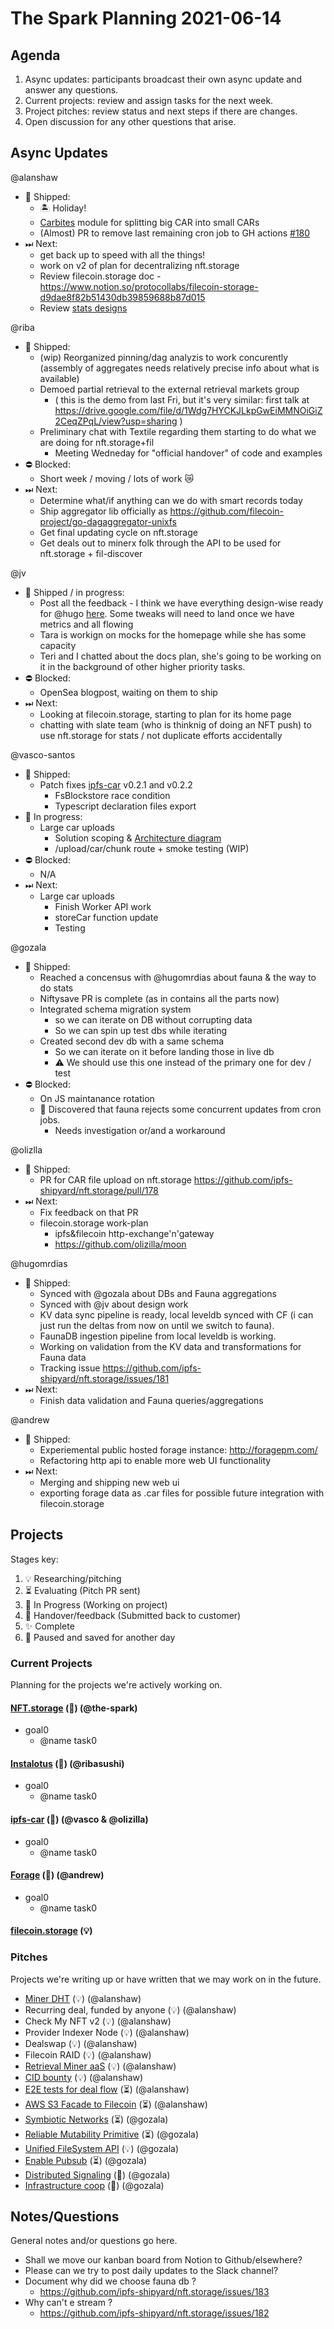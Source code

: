 # The Spark Planning 2021-06-14

## Agenda

1. Async updates: participants broadcast their own async update and answer any questions.
2. Current projects: review and assign tasks for the next week.
3. Project pitches: review status and next steps if there are changes.
4. Open discussion for any other questions that arise.

## Async Updates

@alanshaw
- 🚢 Shipped:
    - 🏝 Holiday!
    - [Carbites](https://github.com/alanshaw/carbites) module for splitting big CAR into small CARs
    - (Almost) PR to remove last remaining cron job to GH actions [#180](https://github.com/ipfs-shipyard/nft.storage/pull/180)
- ⏭ Next:
    - get back up to speed with all the things!
    - work on v2 of plan for decentralizing nft.storage
    - Review filecoin.storage doc - https://www.notion.so/protocollabs/filecoin-storage-d9dae8f82b51430db39859688b87d015
    - Review [stats designs](https://www.figma.com/file/mxRXqlzGd4MovE85euZtu8/NFT-STORAGE?node-id=425%3A0)

@riba
- 🚢 Shipped:
    - (wip) Reorganized pinning/dag analyzis to work concurently (assembly of aggregates needs relatively precise info about what is available)
    - Demoed partial retrieval to the external retrieval markets group
        - ( this is the demo from last Fri, but it's very similar: first talk at https://drive.google.com/file/d/1Wdg7HYCKJLkpGwEiMMNOiGiZ2CeqZPqL/view?usp=sharing )
    - Preliminary chat with Textile regarding them starting to do what we are doing for nft.storage+fil
        - Meeting Wedneday for "official handover" of code and examples   
- ⛔️ Blocked:
    - Short week / moving / lots of work :crying_cat_face: 
- ⏭ Next:
    - Determine what/if anything can we do with smart records today
    - Ship aggregator lib officially as https://github.com/filecoin-project/go-dagaggregator-unixfs
    - Get final updating cycle on nft.storage
    - Get deals out to minerx folk through the API to be used for nft.storage + fil-discover

@jv
- 🚢 Shipped / in progress:
    - Post all the feedback - I think we have everything design-wise ready for @hugo [here](https://www.figma.com/file/mxRXqlzGd4MovE85euZtu8/NFT-STORAGE?node-id=425%3A0). Some tweaks will need to land once we have metrics and all flowing
    - Tara is workign on mocks for the homepage while she has some capacity
    - Teri and I chatted about the docs plan, she's going to be working on it in the background of other higher priority tasks. 
- ⛔️ Blocked:
    - OpenSea blogpost, waiting on them to ship
- ⏭ Next:
    - Looking at filecoin.storage, starting to plan for its home page
    - chatting with slate team (who is thinknig of doing an NFT push) to use nft.storage for stats / not duplicate efforts accidentally

@vasco-santos
- 🚢 Shipped:
    - Patch fixes [ipfs-car](https://github.com/vasco-santos/ipfs-car) v0.2.1 and v0.2.2
      - FsBlockstore race condition
      - Typescript declaration files export
- 🚧 In progress:
    - Large car uploads
      - Solution scoping & [Architecture diagram](https://gateway.ipfs.io/ipfs/Qmf2pwX8PrLqt5pfJRgZV1VW2xxa1KNfp6wZfj1NRtnmTn)
      - /upload/car/chunk route + smoke testing (WIP)
- ⛔️ Blocked:
    - N/A
- ⏭ Next:
    - Large car uploads
      - Finish Worker API work
      - storeCar function update
      - Testing

@gozala
- 🚢 Shipped:
    - Reached a concensus with @hugomrdias about fauna & the way to do stats
    - Niftysave PR is complete (as in contains all the parts now)
    - Integrated schema migration system
        - so we can iterate on DB without corrupting data
        - So we can spin up test dbs while iterating
    - Created second dev db with a same schema
        - So we can iterate on it before landing those in live db
        - ⚠️ We should use this one instead of the primary one for dev / test
- ⛔️ Blocked:
    - On JS maintanance rotation
    - 🚨 Discovered that fauna rejects some concurrent updates from cron jobs.
        - Needs investigation or/and a workaround

@olizlla
- 🚢 Shipped:
    - PR for CAR file upload on nft.storage https://github.com/ipfs-shipyard/nft.storage/pull/178
- ⏭ Next:
    - Fix feedback on that PR
    - filecoin.storage work-plan
        - ipfs&filecoin http-exchange'n'gateway
        - https://github.com/olizilla/moon


@hugomrdias 
- 🚢 Shipped:
    - Synced with @gozala about DBs and Fauna aggregations
    - Synced with @jv about design work
    - KV data sync pipeline is ready, local leveldb synced with CF (i can just run the deltas from now on until we switch to fauna).
    - FaunaDB ingestion pipeline from local leveldb is working.
    - Working on validation from the KV data and transformations for Fauna data
    - Tracking issue https://github.com/ipfs-shipyard/nft.storage/issues/181
- ⏭ Next:
    - Finish data validation and Fauna queries/aggregations


@andrew
- 🚢 Shipped:
    - Experiemental public hosted forage instance: http://foragepm.com/
    - Refactoring http api to enable more web UI functionality
- ⏭ Next:
    - Merging and shipping new web ui
    - exporting forage data as .car files for possible future integration with filecoin.storage


## Projects

Stages key:

1. 💡 Researching/pitching
2. ⏳ Evaluating (Pitch PR sent)
3. 🚜 In Progress (Working on project)
4. 🤝 Handover/feedback (Submitted back to customer)
5. ✨ Complete
6. 💾 Paused and saved for another day

### Current Projects

Planning for the projects we're actively working on.

#### [NFT.storage](https://github.com/protocol/web3-dev-team/pull/99) (🚜) (@the-spark)

* goal0
    * @name task0

#### [Instalotus](https://github.com/protocol/web3-dev-team/pull/29) (🤝) (@ribasushi)

* goal0
    * @name task0

#### [ipfs-car](https://github.com/protocol/web3-dev-team/pull/100) (🚜) (@vasco & @olizilla)

* goal0
    * @name task0

#### [Forage](https://github.com/protocol/web3-dev-team/pull/83) (🚜) (@andrew)

* goal0
    * @name task0

#### [filecoin.storage](https://www.notion.so/protocollabs/filecoin-storage-d9dae8f82b51430db39859688b87d015) (💡)

### Pitches

Projects we're writing up or have written that we may work on in the future.

* [Miner DHT](https://github.com/protocol/web3-dev-team/pull/103) (💡) (@alanshaw)
* Recurring deal, funded by anyone (💡) (@alanshaw)
* Check My NFT v2 (💡) (@alanshaw)
* Provider Indexer Node (💡) (@alanshaw)
* Dealswap (💡) (@alanshaw)
* Filecoin RAID (💡) (@alanshaw)
* [Retrieval Miner aaS](https://github.com/protocol/web3-dev-team/pull/32) (💡) (@alanshaw)
* [CID bounty](https://github.com/protocol/web3-dev-team/pull/33) (💡) (@alanshaw)
* [E2E tests for deal flow](https://github.com/protocol/web3-dev-team/pull/28) (⏳) (@alanshaw)
* [AWS S3 Facade to Filecoin](https://github.com/protocol/web3-dev-team/pull/34) (⏳) (@alanshaw)
* [Symbiotic Networks](https://github.com/protocol/web3-dev-team/pull/18) (⏳) (@gozala)
* [Reliable Mutability Primitive](https://github.com/protocol/web3-dev-team/pull/19) (⏳) (@gozala)
* [Unified FileSystem API](https://github.com/protocol/web3-dev-team/pull/45) (💡) (@gozala)
* [Enable Pubsub](https://github.com/protocol/web3-dev-team/pull/53) (⏳) (@gozala)
* [Distributed Signaling](https://github.com/protocol/web3-dev-team/pull/43) (💾) (@gozala)
* [Infrastructure coop](https://github.com/protocol/web3-dev-team/pull/44) (💾) (@gozala)

## Notes/Questions

General notes and/or questions go here.

* Shall we move our kanban board from Notion to Github/elsewhere?
* Please can we try to post daily updates to the Slack channel?
* Document why did we choose fauna db ?
    * https://github.com/ipfs-shipyard/nft.storage/issues/183
* Why can't e stream ?
    * https://github.com/ipfs-shipyard/nft.storage/issues/182
